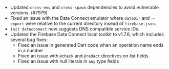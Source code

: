 - Updated `cross-env` and `cross-spawn` dependencies to avoid vulnerable versions. (#7979)
- Fixed an issue with the Data Connect emulator where `dataDir` and `--export` were relative to the current directory insead of `firebase.json`.
- `init dataconnect` now suggests DNS compatible service IDs.
- Updated the Firebase Data Connect local toolkit to v1.7.6, which includes several bug fixes:
  - Fixed an issue in generated Dart code when an operation name ends in a number
  - Fixed an issue with `@check` and `@redact` directives on list fields
  - Fixed an issue with null literals in `any` type fields
